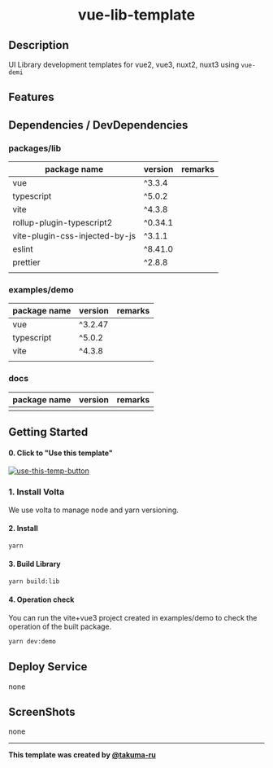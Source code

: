 # <div style="text-align: center;">vue-lib-template</div>

<!-- <p align="center">
  <img src="/static/icon.png"  width="256" height="256" alt="nuxt-firebase logo">
</p> -->

## Description

UI Library development templates for vue2, vue3, nuxt2, nuxt3 using `vue-demi`

## Features

## Dependencies / DevDependencies

### packages/lib

| package name                   | version | remarks |
| ------------------------------ | ------- | ------- |
| vue                            | ^3.3.4  |         |
| typescript                     | ^5.0.2  |         |
| vite                           | ^4.3.8  |         |
| rollup-plugin-typescript2      | ^0.34.1 |         |
| vite-plugin-css-injected-by-js | ^3.1.1  |         |
| eslint                         | ^8.41.0 |         |
| prettier                       | ^2.8.8  |         |
|                                |         |         |

### examples/demo

| package name | version | remarks |
| ------------ | ------- | ------- |
| vue          | ^3.2.47 |         |
| typescript   | ^5.0.2  |         |
| vite         | ^4.3.8  |         |
|              |         |         |

### docs

| package name | version | remarks |
| ------------ | ------- | ------- |
|              |         |         |

## Getting Started

#### 0. Click to "Use this template"

[![use-this-temp-button](https://user-images.githubusercontent.com/49429291/202691047-cdf8ce37-1be6-47fa-898c-f143b2773aca.png)](https://github.com/takuma-ru/vue-lib-template/generate)

### 1. Install Volta

We use volta to manage node and yarn versioning.

#### 2. Install

```bash
yarn
```

#### 3. Build Library

```bash
yarn build:lib
```

#### 4. Operation check

You can run the vite+vue3 project created in examples/demo to check the operation of the built package.

```bash
yarn dev:demo
```

## Deploy Service

none

## ScreenShots

none

---

<!-- I would appreciate it if you would not delete this statement: e743c6a8-807c-4b89-8020-a8ea9c8e033a -->

**This template was created by [@takuma-ru](https://github.com/takuma-ru)**
